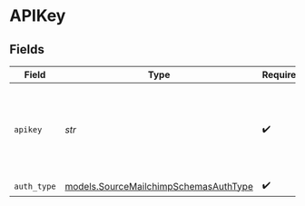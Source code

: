# APIKey


## Fields

| Field                                                                                                                                              | Type                                                                                                                                               | Required                                                                                                                                           | Description                                                                                                                                        |
| -------------------------------------------------------------------------------------------------------------------------------------------------- | -------------------------------------------------------------------------------------------------------------------------------------------------- | -------------------------------------------------------------------------------------------------------------------------------------------------- | -------------------------------------------------------------------------------------------------------------------------------------------------- |
| `apikey`                                                                                                                                           | *str*                                                                                                                                              | :heavy_check_mark:                                                                                                                                 | Mailchimp API Key. See the <a href="https://docs.airbyte.com/integrations/sources/mailchimp">docs</a> for information on how to generate this key. |
| `auth_type`                                                                                                                                        | [models.SourceMailchimpSchemasAuthType](../models/sourcemailchimpschemasauthtype.md)                                                               | :heavy_check_mark:                                                                                                                                 | N/A                                                                                                                                                |